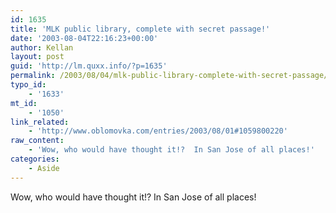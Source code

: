 ```yaml
---
id: 1635
title: 'MLK public library, complete with secret passage!'
date: '2003-08-04T22:16:23+00:00'
author: Kellan
layout: post
guid: 'http://lm.quxx.info/?p=1635'
permalink: /2003/08/04/mlk-public-library-complete-with-secret-passage/
typo_id:
    - '1633'
mt_id:
    - '1050'
link_related:
    - 'http://www.oblomovka.com/entries/2003/08/01#1059800220'
raw_content:
    - 'Wow, who would have thought it!?  In San Jose of all places!'
categories:
    - Aside
---
```


Wow, who would have thought it!? In San Jose of all places!